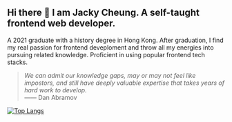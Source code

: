 ## Hi there 👋 I am Jacky Cheung. A self-taught frontend web developer.

A 2021 graduate with a history degree in Hong Kong. After graduation, I find my real passion for frontend deveploment and throw all my energies into pursuing related knowledge. Proficient in using popular frontend tech stacks. 

> _We can admit our knowledge gaps, may or may not feel like impostors, and still have deeply valuable expertise that takes years of hard work to develop._ <br>—— Dan Abramov

[![Top Langs](https://github-readme-stats-bay-five-43.vercel.app/api/top-langs/?username=jackykh&layout=compact)]([https://github.com/anuraghazra/github-readme-stats](https://github-readme-stats-bay-five-43.vercel.app/api/top-langs/?username=jackykh&layout=compact))
